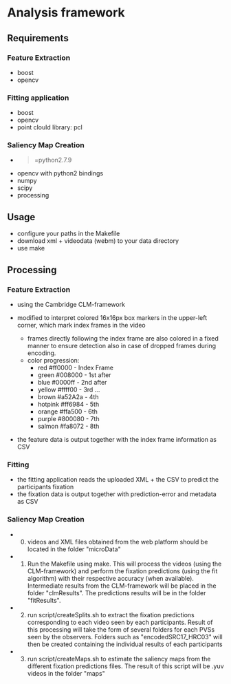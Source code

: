 # Analysis framework

## Requirements
### Feature Extraction
  - boost
  - opencv

### Fitting application
  - boost
  - opencv
  - point clould library: pcl

### Saliency Map Creation
  - >=python2.7.9
  - opencv with python2 bindings
  - numpy
  - scipy
  - processing

## Usage
  - configure your paths in the Makefile
  - download xml + videodata (webm) to your data directory
  - use make

## Processing
### Feature Extraction
  - using the Cambridge CLM-framework
  - modified to interpret colored 16x16px box markers in the upper-left corner,
    which mark index frames in the video
    - frames directly following the index frame are also colored in a fixed manner
      to ensure detection also in case of dropped frames during encoding.
    - color progression:
      - red      #ff0000 - Index Frame
      - green    #008000 - 1st after
      - blue     #0000ff - 2nd after
      - yellow   #ffff00 - 3rd ...
      - brown    #a52A2a - 4th
      - hotpink  #ff6984 - 5th
      - orange   #ffa500 - 6th
      - purple   #800080 - 7th
      - salmon   #fa8072 - 8th

  - the feature data is output together with the index frame information as CSV

### Fitting
  - the fitting application reads the uploaded XML + the CSV to predict the
    participants fixation
  - the fixation data is output together with prediction-error and metadata as CSV

### Saliency Map Creation
  - 0) videos and XML files obtained from the web platform should be located in the folder "microData"
  - 1) Run the Makefile using make. This will process the videos (using the CLM-framework) and perform the fixation predictions (using the fit algorithm) with their respective accuracy (when available). Intermediate results from the CLM-framework will be placed in the folder "clmResults". The predictions results will be in the folder "fitResults". 
  - 2) run script/createSplits.sh to extract the fixation predictions corresponding to each video seen by each participants. Result of this processing will take the form of several folders for each PVSs seen by the observers. Folders such as "encodedSRC17_HRC03" will then be created containing the individual results of each participants
  - 3) run script/createMaps.sh to estimate the saliency maps from the different fixation predictions files. The result of this script will be .yuv videos in the folder "maps"
